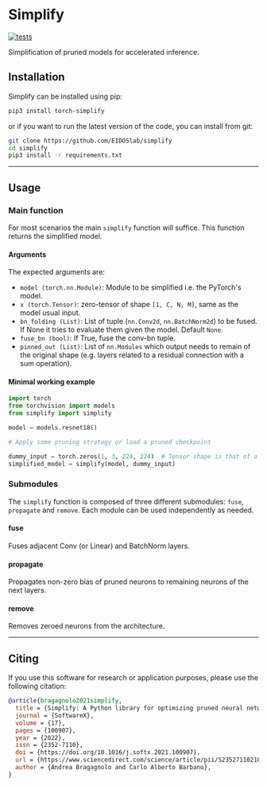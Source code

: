 # Simplify

[![tests](https://github.com/EIDOSlab/simplify/actions/workflows/test.yaml/badge.svg)](https://github.com/EIDOSlab/simplify/actions/workflows/test.yaml)

Simplification of pruned models for accelerated inference.

## Installation

Simplify can be installed using pip:

```bash
pip3 install torch-simplify
```

or if you want to run the latest version of the code, you can install from git:

```bash
git clone https://github.com/EIDOSlab/simplify
cd simplify
pip3 install -r requirements.txt
```

****

## Usage

### Main function

For most scenarios the main `simplify` function will suffice. This function returns the simplified model.

#### Arguments

The expected arguments are:

- `model (torch.nn.Module)`: Module to be simplified i.e. the PyTorch's model.
- `x (torch.Tensor)`: zero-tensor of shape `[1, C, N, M]`, same as the model usual input.
- `bn_folding (List)`: List of tuple (`nn.Conv2d`, `nn.BatchNorm2d`) to be fused. If None it tries to evaluate them
  given the model. Default `None`.
- `fuse_bn (bool)`: If True, fuse the conv-bn tuple.
- `pinned_out (List)`: List of `nn.Modules` which output needs to remain of the original shape (e.g. layers related to a
  residual connection with a sum operation).

#### Minimal working example

```python
import torch
from torchvision import models
from simplify import simplify

model = models.resnet18()

# Apply some pruning strategy or load a pruned checkpoint

dummy_input = torch.zeros(1, 3, 224, 224)  # Tensor shape is that of a standard input for the given model
simplified_model = simplify(model, dummy_input)
```

### Submodules

The `simplify` function is composed of three different submodules: `fuse`, `propagate` and `remove`. Each module can be
used independently as needed.

#### fuse

Fuses adjacent Conv (or Linear) and BatchNorm layers.

#### propagate

Propagates non-zero bias of pruned neurons to remaining neurons of the next layers.

#### remove

Removes zeroed neurons from the architecture.

****

## Citing

If you use this software for research or application purposes, please use the following citation:

```bibtex
@article{bragagnolo2021simplify,
  title = {Simplify: A Python library for optimizing pruned neural networks},
  journal = {SoftwareX},
  volume = {17},
  pages = {100907},
  year = {2022},
  issn = {2352-7110},
  doi = {https://doi.org/10.1016/j.softx.2021.100907},
  url = {https://www.sciencedirect.com/science/article/pii/S2352711021001576},
  author = {Andrea Bragagnolo and Carlo Alberto Barbano},
}
```
